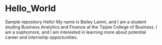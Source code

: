 # Hello_World
Sample repository
Hello! My name is Bailey Lamm, and I am a student studing Business Analytics and Finance at the Tippie College of Business. I am a sophomore, and I am interested in learning more about potential career and internship opportunities. 
